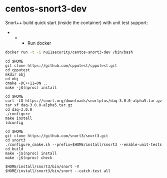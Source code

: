 # centos-snort3-dev
Snort++ build quick start (inside the container) with unit test support:


- - - Run docker
```bash
docker run -t -i nu11secur1ty/centos-snort3-dev /bin/bash
```
```
cd $HOME
git clone https://github.com/cpputest/cpputest.git
cd cpputest
mkdir obj
cd obj
cmake -DC++11=ON ..
make -j$(nproc) install

cd $HOME
curl -LO https://snort.org/downloads/snortplus/daq-3.0.0-alpha5.tar.gz
tar xf daq-3.0.0-alpha5.tar.gz
cd daq-3.0.0
./configure
make install
ldconfig

cd $HOME
git clone https://github.com/snort3/snort3.git
cd snort3
./configure_cmake.sh --prefix=$HOME/install/snort3 --enable-unit-tests
cd build
make -j$(nproc) install
make -j$(nproc) check

$HOME/install/snort3/bin/snort -V
$HOME/install/snort3/bin/snort --catch-test all
```
